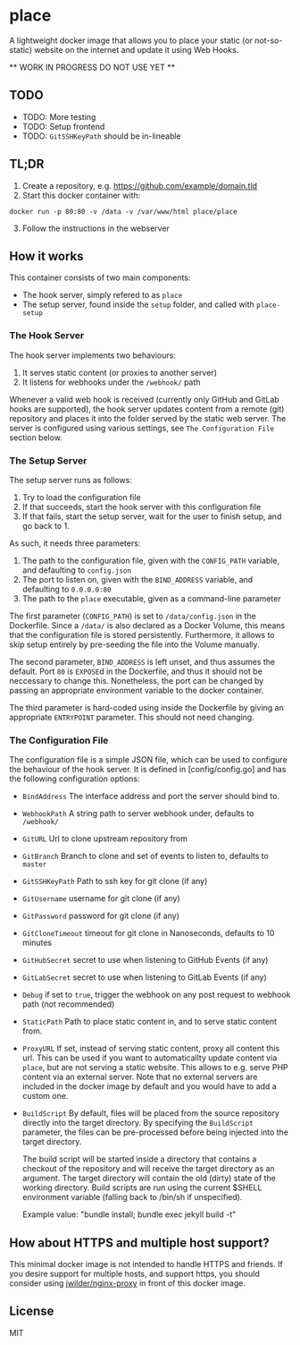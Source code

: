 # place

A lightweight docker image that allows you to place your static (or not-so-static) website on the internet and update it using Web Hooks.

** WORK IN PROGRESS DO NOT USE YET **

## TODO

* TODO: More testing
* TODO: Setup frontend
* TODO: `GitSSHKeyPath` should be in-lineable

## TL;DR

1. Create a repository, e.g. https://github.com/example/domain.tld
2. Start this docker container with:

```
docker run -p 80:80 -v /data -v /var/www/html place/place 
```

3. Follow the instructions in the webserver

## How it works

This container consists of two main components:

- The hook server, simply refered to as `place`
- The setup server, found inside the `setup` folder, and called with `place-setup`

### The Hook Server

The hook server implements two behaviours: 

1. It serves static content (or proxies to another server)
2. It listens for webhooks under the `/webhook/` path

Whenever a valid web hook is received (currently only GitHub and GitLab hooks are supported), the hook server updates content from a remote (git) repository and places it into the folder served by the static web server. 
The server is configured using various settings, see `The Configuration File` section below.  

### The Setup Server

The setup server runs as follows:

1. Try to load the configuration file
2. If that succeeds, start the hook server with this configuration file
3. If that fails, start the setup server, wait for the user to finish setup, and go back to 1. 

As such, it needs three parameters:

1. The path to the configuration file, given with the `CONFIG_PATH` variable, and defaulting to `config.json`
2. The port to listen on, given with the `BIND_ADDRESS` variable, and defaulting to `0.0.0.0:80`
3. The path to the `place` executable, given as a command-line parameter

The first parameter (`CONFIG_PATH`) is set to `/data/config.json` in the Dockerfile. 
Since a `/data/` is also declared as a Docker Volume, this means that the configuration file is stored persistently. 
Furthermore, it allows to skip setup entirely by pre-seeding the file into the Volume manually. 

The second parameter, `BIND_ADDRESS` is left unset, and thus assumes the default. 
Port `80` is `EXPOSE`d in the Dockerfile, and thus it should not be neccessary to change this. 
Nonetheless, the port can be changed by passing an appropriate environment variable to the docker container. 

The third parameter is hard-coded using inside the Dockerfile by giving an appropriate `ENTRYPOINT` parameter. 
This should not need changing. 


### The Configuration File

The configuration file is a simple JSON file, which can be used to configure the behaviour of the hook server. 
It is defined in [config/config.go] and has the following configuration options:

* `BindAddress` The interface address and port the server should bind to.
* `WebhookPath` A string path to server webhook under, defaults to `/webhook/`
* `GitURL` Url to clone upstream repository from
* `GitBranch` Branch to clone and set of events to listen to, defaults to `master`
* `GitSSHKeyPath` Path to ssh key for git clone (if any)
* `GitUsername` username for git clone (if any)
* `GitPassword` password for git clone (if any)
* `GitCloneTimeout` timeout for git clone in Nanoseconds, defaults to 10 minutes
* `GitHubSecret` secret to use when listening to GitHub Events (if any)
* `GitLabSecret` secret to use when listening to GitLab Events (if any)
* `Debug` if set to `true`, trigger the webhook on any post request to webhook path (not recommended)
* `StaticPath`
    Path to place static content in, and to serve static content from. 
* `ProxyURL`
    If set, instead of serving static content, proxy all content this url. 
    This can be used if you want to automaticallty update content via `place`, but are not serving a static website. 
    This allows to e.g. serve PHP content via an external server. 
    Note that no external servers are included in the docker image by default and you would have to add a custom one. 

* `BuildScript`
    By default, files will be placed from the source repository directly into the target
    directory. By specifying the `BuildScript` parameter, the files can be pre-processed before
    being injected into the target directory.

    The build script will be started inside a directory that contains a checkout of the repository
    and will receive the target directory as an argument. The target directory will contain
    the old (dirty) state of the working directory. Build scripts are run using the
    current $SHELL environment variable (falling back to /bin/sh if unspecified).

    Example value: "bundle install; bundle exec jekyll build -t"

## How about HTTPS and multiple host support?

This minimal docker image is not intended to handle HTTPS and friends. 
If you desire support for multiple hosts, and support https, you should consider using [jwilder/nginx-proxy](https://github.com/jwilder/nginx-proxy) in front of this docker image. 

## License

MIT
